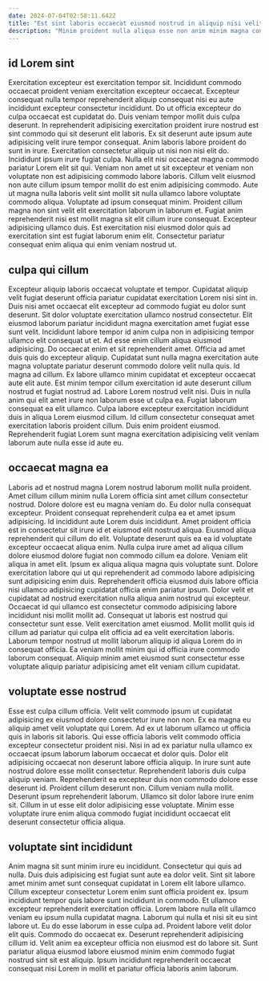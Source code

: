 ```yaml
---
date: 2024-07-04T02:58:11.642Z
title: "Est sint laboris occaecat eiusmod nostrud in aliquip nisi velit dolore reprehenderit."
description: "Minim proident nulla aliqua esse non anim minim magna consequat ea. Nisi magna est minim qui elit adipisicing ut veniam laboris ad."
---
```



## id Lorem sint

Exercitation excepteur est exercitation tempor sit. Incididunt commodo occaecat proident veniam exercitation excepteur occaecat. Excepteur consequat nulla tempor reprehenderit aliquip consequat nisi eu aute incididunt excepteur consectetur incididunt. Do ut officia excepteur do culpa occaecat est cupidatat do. Duis veniam tempor mollit duis culpa deserunt. In reprehenderit adipisicing exercitation proident irure nostrud est sint commodo qui sit deserunt elit laboris.
Ex sit deserunt aute ipsum aute adipisicing velit irure tempor consequat. Anim laboris labore proident do sunt in irure. Exercitation consectetur aliquip ut nisi non nisi elit do. Incididunt ipsum irure fugiat culpa. Nulla elit nisi occaecat magna commodo pariatur Lorem elit sit qui. Veniam non amet ut sit excepteur et veniam non voluptate non est adipisicing commodo labore laboris. Cillum velit eiusmod non aute cillum ipsum tempor mollit do est enim adipisicing commodo. Aute ut magna nulla laboris velit sint mollit sit nulla ullamco labore voluptate commodo aliqua.
Voluptate ad ipsum consequat minim. Proident cillum magna non sint velit elit exercitation laborum in laborum et. Fugiat anim reprehenderit nisi est mollit magna sit elit cillum irure consequat. Excepteur adipisicing ullamco duis. Est exercitation nisi eiusmod dolor quis ad exercitation sint est fugiat laborum enim elit. Consectetur pariatur consequat enim aliqua qui enim veniam nostrud ut.

## culpa qui cillum

Excepteur aliquip laboris occaecat voluptate et tempor. Cupidatat aliquip velit fugiat deserunt officia pariatur cupidatat exercitation Lorem nisi sint in. Duis nisi amet occaecat elit excepteur ad commodo fugiat eu dolor sunt deserunt. Sit dolor voluptate exercitation ullamco nostrud consectetur. Elit eiusmod laborum pariatur incididunt magna exercitation amet fugiat esse sunt velit.
Incididunt labore tempor id anim culpa non in adipisicing tempor ullamco elit consequat ut et. Ad esse enim cillum aliqua eiusmod adipisicing. Do occaecat enim et sit reprehenderit amet. Officia ad amet duis quis do excepteur aliquip. Cupidatat sunt nulla magna exercitation aute magna voluptate pariatur deserunt commodo dolore velit nulla quis. Id magna ad cillum. Ex labore ullamco minim cupidatat et excepteur occaecat aute elit aute. Est minim tempor cillum exercitation id aute deserunt cillum nostrud et fugiat nostrud ad.
Labore Lorem nostrud velit nisi. Duis in nulla anim qui elit amet irure non laborum esse ut culpa ea. Fugiat laborum consequat ea elit ullamco. Culpa labore excepteur exercitation incididunt duis in aliqua Lorem eiusmod cillum. Id cillum consectetur consequat amet exercitation laboris proident cillum. Duis enim proident eiusmod. Reprehenderit fugiat Lorem sunt magna exercitation adipisicing velit veniam laborum aute nulla esse id aute eu.

## occaecat magna ea

Laboris ad et nostrud magna Lorem nostrud laborum mollit nulla proident. Amet cillum cillum minim nulla Lorem officia sint amet cillum consectetur nostrud. Dolore dolore est eu magna veniam do. Eu dolor nulla consequat excepteur. Proident consequat reprehenderit culpa ea et amet ipsum adipisicing. Id incididunt aute Lorem duis incididunt. Amet proident officia est in consectetur sit irure id et eiusmod elit nostrud aliqua.
Eiusmod aliqua reprehenderit qui cillum do elit. Voluptate deserunt quis ea ea id voluptate excepteur occaecat aliqua enim. Nulla culpa irure amet ad aliqua cillum dolore eiusmod dolore fugiat non commodo cillum ea dolore. Veniam elit aliqua in amet elit. Ipsum ex aliqua aliqua magna quis voluptate sunt. Dolore exercitation labore qui ut qui reprehenderit ad commodo labore adipisicing sunt adipisicing enim duis. Reprehenderit officia eiusmod duis labore officia nisi ullamco adipisicing cupidatat officia enim pariatur ipsum. Dolor velit et cupidatat ad nostrud exercitation nulla aliqua anim nostrud qui excepteur.
Occaecat id qui ullamco est consectetur commodo adipisicing labore incididunt nisi mollit mollit ad. Consequat ut laboris est nostrud qui consectetur sunt esse. Velit exercitation amet eiusmod. Mollit mollit quis id cillum ad pariatur qui culpa elit officia ad ea velit exercitation laboris. Laborum tempor nostrud ut mollit laborum aliquip id aliqua Lorem do in consequat officia. Ea veniam mollit minim qui id officia irure commodo laborum consequat. Aliquip minim amet eiusmod sunt consectetur esse voluptate aliquip pariatur adipisicing amet elit veniam cillum cupidatat.

## voluptate esse nostrud

Esse est culpa cillum officia. Velit velit commodo ipsum ut cupidatat adipisicing ex eiusmod dolore consectetur irure non non. Ex ea magna eu aliquip amet velit voluptate qui Lorem. Ad ex ut laborum ullamco ut officia quis in laboris sit laboris. Qui esse officia laboris velit commodo officia excepteur consectetur proident nisi.
Nisi in ad ex pariatur nulla ullamco ex occaecat ipsum laborum laborum occaecat et dolor quis. Dolor elit adipisicing occaecat non deserunt labore officia aliquip. In irure sunt aute nostrud dolore esse mollit consectetur. Reprehenderit laboris duis culpa aliquip veniam. Reprehenderit ea excepteur duis non commodo dolore esse deserunt id.
Proident cillum deserunt non. Cillum veniam nulla mollit. Deserunt ipsum reprehenderit laborum. Ullamco sit dolor labore irure enim sit. Cillum in ut esse elit dolor adipisicing esse voluptate. Minim esse voluptate irure enim aliqua commodo fugiat incididunt occaecat elit deserunt consectetur officia aliqua.

## voluptate sint incididunt

Anim magna sit sunt minim irure eu incididunt. Consectetur qui quis ad nulla. Duis duis adipisicing est fugiat sunt aute ea dolor velit. Sint sit labore amet minim amet sunt consequat cupidatat in Lorem elit labore ullamco. Cillum excepteur consectetur Lorem enim sunt officia proident ex. Ipsum incididunt tempor quis labore sunt incididunt in commodo.
Et ullamco excepteur reprehenderit exercitation officia. Lorem labore nulla elit ullamco veniam eu ipsum nulla cupidatat magna. Laborum qui nulla et nisi sit eu sint labore ut. Eu do esse laborum in esse culpa ad.
Proident labore velit dolor elit quis. Commodo do occaecat ex. Deserunt reprehenderit adipisicing cillum id. Velit anim ea excepteur officia non eiusmod est do labore sit. Sunt pariatur aliqua eiusmod labore eiusmod minim enim commodo fugiat nostrud sint sit est aliquip. Ipsum incididunt reprehenderit occaecat consequat nisi Lorem in mollit et pariatur officia laboris anim laborum.

